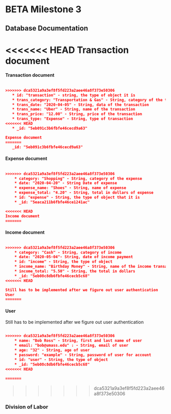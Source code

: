 # BETA Milestone 3

## Database Documentation
<<<<<<< HEAD
Transaction document
=======
 #### Transaction document
 ```json
 
>>>>>>> dca5321a9a3ef8f5fd223a2aee46a8f373e50306
    * id: "transaction" - string, the type of object it is
    * trans_category: "Transportation & Gas" - String, category of the transaction
    * trans_date: "2020-04-05" - String, data of the transaction
    * trans_name: "Uber" - String, name of the transaction
    * trans_price: "12.00" - String, price of the transaction
    * trans_type: "Expense" - String, type of transaction
<<<<<<< HEAD
    * _id: "5eb091c3b6fbfe46cecd9a63"

Expense document
=======
    _id: "5eb091c3b6fbfe46cecd9a63"

```
#### Expense document
```json 

>>>>>>> dca5321a9a3ef8f5fd223a2aee46a8f373e50306
    * category: "Shopping" - String, category of the expense
    * date: "2020-04-20" - String Date of expense
    * expense_name: "Shoes" - String, name of expense
    * expense_total: "4.20" - String, total in dollars of expense
    * id: "expense" - String, the type of object that it is
    * _id: "5eaca211b6fbfe46ce1241ac"

<<<<<<< HEAD
Income document
=======
```

#### Income document
```json 

>>>>>>> dca5321a9a3ef8f5fd223a2aee46a8f373e50306
    * category: "Cash" - String, category of income
    * date: "2020-05-04"- String, date of income payment
    * id: "income" - String, the type of object
    * income_name: "Birthday Money" - String, name of the income transaction
    * income_total: "5.50" - String, the total in dollars
    * _id: "5eb08c8db6fbfe46cecb5c68"
<<<<<<< HEAD

Still has to be implemented after we figure out user authentication
User
=======

```

#### User

Still has to be implemented after we figure out user authentication

```json 

>>>>>>> dca5321a9a3ef8f5fd223a2aee46a8f373e50306
    * name: "Bob Ross" - String, first and last name of user
    * email: "bob@umass.edu" : - String, email of user
    * age: "32" - String, age of user
    * password: "example" - String, password of user for account
    * id: "user" - String, the type of object
    * _id: "5eb08c8db6fbfe46cecb5c68"
<<<<<<< HEAD
    
=======

```
>>>>>>> dca5321a9a3ef8f5fd223a2aee46a8f373e50306
### Division of Labor

